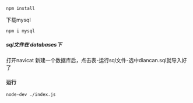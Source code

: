 ```
npm install
```

下载mysql
```
npm i mysql
```

##### sql文件在 databases下
打开navicat 新建一个数据库后，点击表-运行sql文件-选中diancan.sql就导入好了

#### 运行
```
node-dev ./index.js
```
